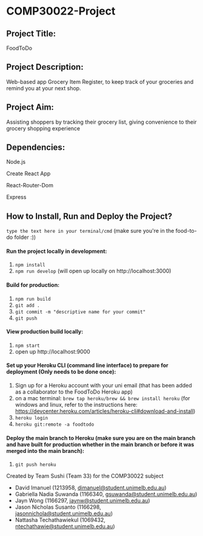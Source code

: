 # COMP30022-Project

## Project Title:
FoodToDo

## Project Description: 
Web-based app Grocery Item Register, to keep track of your groceries and remind you at your next shop.

## Project Aim:
Assisting shoppers by tracking their grocery list, giving convenience to their grocery shopping experience

## Dependencies:

Node.js

Create React App

React-Router-Dom

Express

## How to Install, Run and Deploy the Project?
`type the text here in your terminal/cmd` (make sure you're in the food-to-do folder :))

#### Run the project locally in development: 
1. `npm install`
2. `npm run develop` (will open up locally on http://localhost:3000)

#### Build for production:
1. `npm run build`
2. `git add .` 
3. `git commit -m "descriptive name for your commit"`
4. `git push`

#### View production build locally:
1. `npm start`
2. open up http://localhost:9000

#### Set up your Heroku CLI (command line interface) to prepare for deployment (Only needs to be done once):
1. Sign up for a Heroku account with your uni email (that has been added as a collaborator to the FoodToDo Heroku app)
2. on a mac terminal: `brew tap heroku/brew && brew install heroku` (for windows and linux, refer to the instructions here: https://devcenter.heroku.com/articles/heroku-cli#download-and-install)
3. `heroku login`
4. `heroku git:remote -a foodtodo`

#### Deploy the main branch to Heroku (make sure you are on the main branch and have built for production whether in the main branch or before it was merged into the main branch):
1. `git push heroku`

Created by Team Sushi (Team 33) for the COMP30022 subject
- David Imanuel (1213958, dimanuel@student.unimelb.edu.au)
- Gabriella Nadia Suwanda (1166340, gsuwanda@student.unimelb.edu.au)
- Jayn Wong (1166297, jaynw@student.unimelb.edu.au)
- Jason Nicholas Susanto (1166298, jasonnichola@student.unimelb.edu.au)
- Nattasha Techathawiekul (1069432, ntechathawie@student.unimelb.edu.au)
